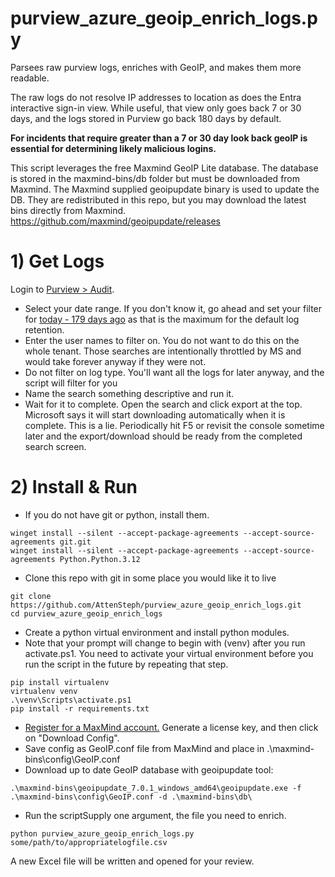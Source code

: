 # purview_azure_geoip_enrich_logs.py
Parsees raw purview logs, enriches with GeoIP, and makes them more readable.

The raw logs do not resolve IP addresses to location as does the Entra interactive sign-in view. While useful, that view only goes back 7 or 30 days, and the logs stored in Purview go back 180 days by default.

**For incidents that require greater than a 7 or 30 day look back geoIP is essential for determining likely malicious logins.**

This script leverages the free Maxmind GeoIP Lite database. The database is stored in the maxmind-bins/db folder but must be downloaded from Maxmind. The Maxmind supplied geoipupdate binary is used to update the DB. They are redistributed in this repo, but you may download the latest bins directly from Maxmind. https://github.com/maxmind/geoipupdate/releases


# 1) Get Logs

Login to [Purview > Audit](https://purview.microsoft.com/audit/).
- Select your date range. If you don't know it, go ahead and set your filter for [today - 179 days ago](https://www.google.com/search?q=179+days+ago+from+today) as that is the maximum for the default log retention.
- Enter the user names to filter on. You do not want to do this on the whole tenant. Those searches are intentionally throttled by MS and would take forever anyway if they were not.
- Do not filter on log type. You'll want all the logs for later anyway, and the script will filter for you
- Name the search something descriptive and run it.
- Wait for it to complete. Open the search and click export at the top. Microsoft says it will start downloading automatically when it is complete. This is a lie. Periodically hit F5 or revisit the console sometime later and the export/download should be ready from the completed search screen.


# 2) Install & Run
- If you do not have git or python, install them.
```
winget install --silent --accept-package-agreements --accept-source-agreements git.git 
winget install --silent --accept-package-agreements --accept-source-agreements Python.Python.3.12
```
- Clone this repo with git in some place you would like it to live
```
git clone https://github.com/AttenSteph/purview_azure_geoip_enrich_logs.git
cd purview_azure_geoip_enrich_logs
```
- Create a python virtual environment and install python modules.
 - Note that your prompt will change to begin with (venv) after you run activate.ps1. You need to activate your virtual environment before you run the script in the future by repeating that step.
```
pip install virtualenv
virtualenv venv
.\venv\Scripts\activate.ps1
pip install -r requirements.txt
```
- [Register for a MaxMind account.](https://dev.maxmind.com/geoip/geolite2-free-geolocation-data) Generate a license key, and then click on "Download Config". 
- Save config as GeoIP.conf file from MaxMind and place in .\maxmind-bins\config\GeoIP.conf
- Download up to date GeoIP database with geoipupdate tool:
```
.\maxmind-bins\geoipupdate_7.0.1_windows_amd64\geoipupdate.exe -f .\maxmind-bins\config\GeoIP.conf -d .\maxmind-bins\db\
```
- Run the scriptSupply one argument, the file you need to enrich.
```
python purview_azure_geoip_enrich_logs.py some/path/to/appropriatelogfile.csv
```
A new Excel file will be written and opened for your review.

